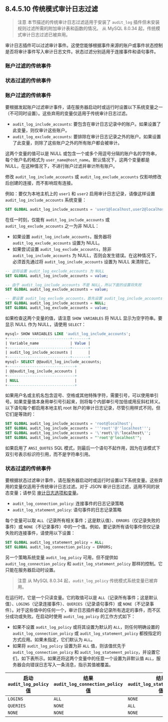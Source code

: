 ## 8.4.5.10 传统模式审计日志过滤

> 注意
> 本节描述的传统审计日志过滤适用于安装了 `audit_log` 插件但未安装规则过滤所需的附加审计表和函数的情况。
> 从 MySQL 8.0.34 起，传统模式审计日志过滤已被弃用。

审计日志插件可以过滤审计事件。这使您能够根据事件来源的账户或事件状态控制是否将审计事件写入审计日志文件。状态过滤分别适用于连接事件和语句事件。

### 账户过滤的传统事件

### 状态过滤的传统事件

### 账户过滤的传统事件

要根据发起账户过滤审计事件，请在服务器启动时或运行时设置以下系统变量之一（不可同时设置）。这些弃用的变量仅适用于传统审计日志过滤。

- `audit_log_include_accounts`: 要包含在审计日志记录中的账户。如果设置了此变量，则仅审计这些账户。
- `audit_log_exclude_accounts`: 要排除在审计日志记录之外的账户。如果设置了此变量，则除了这些账户之外的所有账户都会被审计。

这两个变量的值可以是 NULL 或包含一个或多个用逗号分隔的账户名的字符串，每个账户名的格式为 `user_name@host_name`。默认情况下，这两个变量都是 NULL，在这种情况下，不进行账户过滤并审计所有账户。

修改 `audit_log_include_accounts` 或 `audit_log_exclude_accounts` 仅影响修改后创建的连接，而不影响现有连接。

例如：要仅为本地主机上的 `user1` 和 `user2` 启用审计日志记录，请像这样设置 `audit_log_include_accounts` 系统变量：

```sql
SET GLOBAL audit_log_include_accounts = 'user1@localhost,user2@localhost';
```

在任一时刻，仅能有 `audit_log_include_accounts` 或 `audit_log_exclude_accounts` 之一为非 NULL：

- 如果设置 `audit_log_include_accounts`，服务器将 `audit_log_exclude_accounts` 设置为 NULL。
- 如果尝试设置 `audit_log_exclude_accounts`，除非 `audit_log_include_accounts` 为 NULL，否则会发生错误。在这种情况下，必须首先通过将 `audit_log_include_accounts` 设置为 NULL 来清除它。

```sql
-- 这将设置 audit_log_exclude_accounts 为 NULL
SET GLOBAL audit_log_include_accounts = value;

-- 由于 audit_log_include_accounts 不是 NULL，所以下面的设置将失败
SET GLOBAL audit_log_exclude_accounts = value;

-- 要设置 audit_log_exclude_accounts，首先设置 audit_log_include_accounts 为 NULL
SET GLOBAL audit_log_include_accounts = NULL;
SET GLOBAL audit_log_exclude_accounts = value;
```

如果检查这两个变量的值，请注意 `SHOW VARIABLES` 将 NULL 显示为空字符串。要显示 NULL 作为 NULL，请使用 `SELECT`：

```sql
mysql> SHOW VARIABLES LIKE 'audit_log_include_accounts';
+----------------------------+-------+
| Variable_name              | Value |
+----------------------------+-------+
| audit_log_include_accounts |       |
+----------------------------+-------+
mysql> SELECT @@audit_log_include_accounts;
+------------------------------+
| @@audit_log_include_accounts |
+------------------------------+
| NULL                         |
+------------------------------+
```

如果用户名或主机名包含逗号、空格或其他特殊字符，需要引号，可以使用单引号。如果变量值本身用单引号引起来，则将每个内部单引号加倍或用反斜杠转义。以下语句每个都启用本地主机 root 账户的审计日志记录，尽管引用样式不同，但它们是等效的：

```sql
SET GLOBAL audit_log_include_accounts = 'root@localhost';
SET GLOBAL audit_log_include_accounts = '''root''@''localhost''';
SET GLOBAL audit_log_include_accounts = '\'root\'@\'localhost\'';
SET GLOBAL audit_log_include_accounts = "'root'@'localhost'";
```

如果启用了 `ANSI_QUOTES` SQL 模式，则最后一个语句不起作用，因为在该模式下双引号表示标识符引用，而不是字符串引用。

### 状态过滤的传统事件

要根据状态过滤审计事件，请在服务器启动时或运行时设置以下系统变量。这些弃用的变量仅适用于传统审计日志过滤。对于 JSON 审计日志过滤，适用不同的状态变量；请参见 [审计日志选项和变量](#audit-log-options-and-variables)。

- `audit_log_connection_policy`: 连接事件的日志记录策略
- `audit_log_statement_policy`: 语句事件的日志记录策略

每个变量可以取 `ALL`（记录所有相关事件；这是默认值）、`ERRORS`（仅记录失败的事件）或 `NONE`（不记录事件）中的一个值。例如，要记录所有语句事件但仅记录失败的连接事件，请使用以下设置：

```sql
SET GLOBAL audit_log_statement_policy = ALL;
SET GLOBAL audit_log_connection_policy = ERRORS;
```

另一个策略系统变量 `audit_log_policy` 可用，但不提供如 `audit_log_connection_policy` 和 `audit_log_statement_policy` 那样的控制。它只能在服务器启动时设置。

> 注意
> 从 MySQL 8.0.34 起，`audit_log_policy` 传统模式系统变量已被弃用。

在运行时，它是一个只读变量。它的取值可以是 `ALL`（记录所有事件；这是默认值）、`LOGINS`（记录连接事件）、`QUERIES`（记录语句事件）或 `NONE`（不记录事件）。对于这些值中的任何一个，审计日志插件都会记录所有选定的事件，而不区分成功或失败。在启动时使用 `audit_log_policy` 的工作方式如下：

- 如果不设置 `audit_log_policy` 或将其设置为默认的 `ALL`，则任何明确设置的 `audit_log_connection_policy` 或 `audit_log_statement_policy` 都按指定的方式应用。如果未指定，它们默认为 `ALL`。
- 如果将 `audit_log_policy` 设置为非 `ALL` 值，则该值优先于 `audit_log_connection_policy` 和 `audit_log_statement_policy`，并设置它们，如下表所示。如果还将这两个变量中的任意一个设置为非默认值 `ALL`，服务器会向错误日志写入一条消息，指示其值被覆盖。

| 启动 `audit_log_policy` 值 | 结果 `audit_log_connection_policy` 值 | 结果 `audit_log_statement_policy` 值 |
| -------------------------- | ------------------------------------- | ------------------------------------ |
| `LOGINS`                   | `ALL`                                 | `NONE`                               |
| `QUERIES`                  | `NONE`                                | `ALL`                                |
| `NONE`                     | `NONE`                                | `NONE`                               |